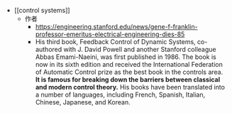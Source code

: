- [[control systems]]
	- 作者
		- https://engineering.stanford.edu/news/gene-f-franklin-professor-emeritus-electrical-engineering-dies-85
		- His third book, Feedback Control of Dynamic Systems, co-authored with J. David Powell and another Stanford colleague Abbas Emami-Naeini, was first published in 1986. The book is now in its sixth edition and received the International Federation of Automatic Control prize as the best book in the controls area. **It is famous for breaking down the barriers between classical and modern control theory.** His books have been translated into a number of languages, including French, Spanish, Italian, Chinese, Japanese, and Korean.